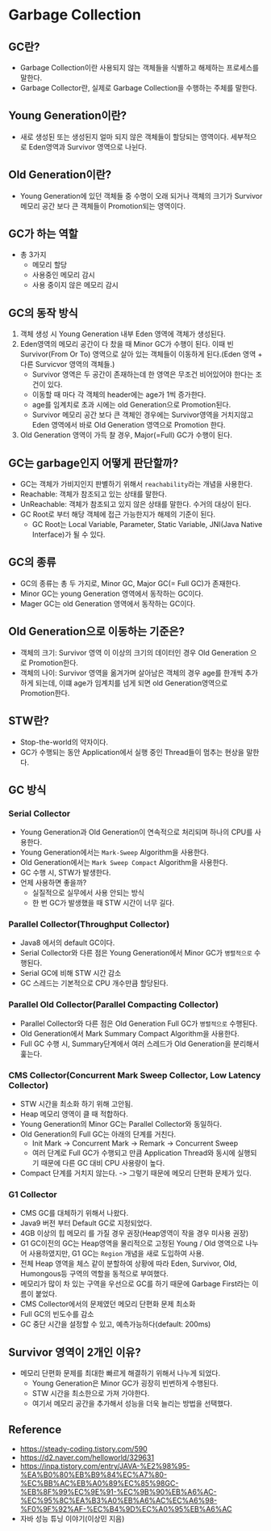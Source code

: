 # Garbage Collection

## GC란?
* Garbage Collection이란 사용되지 않는 객체들을 식별하고 해제하는 프로세스를 말한다.
* Garbage Collector란, 실제로 Garbage Collection을 수행하는 주체를 말한다.

## Young Generation이란?
* 새로 생성된 또는 생성된지 얼마 되지 않은 객체들이 할당되는 영역이다. 세부적으로 Eden영역과 Survivor 영역으로 나뉜다.

## Old Generation이란?
* Young Generation에 있던 객체들 중 수명이 오래 되거나 객체의 크기가 Survivor 메모리 공간 보다 큰 객체들이 Promotion되는 영역이다.


## GC가 하는 역할
* 총 3가지
  * 메모리 할당
  * 사용중인 메모리 감시
  * 사용 중이지 않은 메모리 감시

## GC의 동작 방식
1. 객체 생성 시 Young Generation 내부 Eden 영역에 객체가 생성된다. 
2. Eden영역의 메모리 공간이 다 찼을 때 Minor GC가 수행이 된다. 이때 빈 Survivor(From Or To) 영역으로 살아 있는 객체들이 이동하게 된다.(Eden 영역 + 다른 Survicvor 영역의 객체들.)
    * Survivor 영역은 두 공간이 존재하는데 한 영역은 무조건 비어있어야 한다는 조건이 있다. 
    * 이동할 때 마다 각 객체의 header에는 age가 1씩 증가한다. 
    * age를 임계치로 초과 시에는 old Generation으로 Promotion된다.
    * Survivor 메모리 공간 보다 큰 객체인 경우에는 Survivor영역을 거치지않고 Eden 영역에서  바로 Old Generation 영역으로 Promotion 한다.
3. Old Generation 영역이 가득 찰 경우, Major(=Full) GC가 수행이 된다.


## GC는 garbage인지 어떻게 판단할까?
* GC는 객체가 가비지인지 판별하기 위해서 `reachability`라는 개념을 사용한다.
* Reachable: 객체가 참조되고 있는 상태를 말한다.
* UnReachable: 객체가 참조되고 있지 않은 상태를 말한다. 수거의 대상이 된다.
* GC Root로 부터 해당 객체에 접근 가능한지가 해제의 기준이 된다.
  * GC Root는 Local Variable, Parameter, Static Variable, JNI(Java Native Interface)가 될 수 있다.

## GC의 종류
* GC의 종류는 총 두 가지로, Minor GC, Major GC(= Full GC)가 존재한다.
* Minor GC는 young Generation 영역에서 동작하는 GC이다.
* Mager GC는 old Generation 영역에서 동작하는 GC이다.

## Old Generation으로 이동하는 기준은?
* 객체의 크기: Survivor 영역 이 이상의 크기의 데이터인 경우 Old Generation 으로 Promotion한다.
* 객체의 나이: Survivor 영역을 옮겨가며 살아남은 객체의 경우 age를 한개씩 추가하게 되는데, 이떄 age가 임계치를 넘게 되면 old Generation영역으로 Promotion한다.

## STW란?
* Stop-the-world의 약자이다.
* GC가 수행되는 동안 Application에서 실행 중인 Thread들이 멈추는 현상을 말한다.

## GC 방식

### Serial Collector
* Young Generation과 Old Generation이 연속적으로 처리되며 하나의 CPU를 사용한다.
* Young Generation에서는 `Mark-Sweep` Algorithm을 사용한다.
* Old Generation에서는 `Mark Sweep Compact` Algorithm을 사용한다.
* GC 수행 시, STW가 발생한다.
* 언제 사용하면 좋을까?
  * 실질적으로 실무에서 사용 안되는 방식
  * 한 번 GC가 발생했을 때 STW 시간이 너무 길다.

### Parallel Collector(Throughput Collector)
* Java8 에서의 default GC이다.
* Serial Collector와 다른 점은 Young Generation에서 Minor GC가 `병렬적으로` 수행된다.
* Serial GC에 비해 STW 시간 감소
* GC 스레드는 기본적으로 CPU 개수만큼 할당된다.

### Parallel Old Collector(Parallel Compacting Collector)
* Parallel Collector와 다른 점은 Old Generation Full GC가 `병렬적으로` 수행된다.
* Old Generation에서 Mark Summary Compact Algorithm을 사용한다.
* Full GC 수행 시, Summary단계에서 여러 스레드가 Old Generation을 분리해서 훑는다.

### CMS Collector(Concurrent Mark Sweep Collector, Low Latency Collector)
* STW 시간을 최소화 하기 위해 고안됨.
* Heap 메모리 영역이 클 때 적합하다.
* Young Generation의 Minor GC는 Parallel Collector와 동일하다.
* Old Generation의 Full GC는 아래의 단계를 거친다. 
  * Init Mark -> Concurrent Mark -> Remark -> Concurrent Sweep
  * 여러 단계로 Full GC가 수행되고 만큼 Application Thread와 동시에 실행되기 때문에 다른 GC 대비 CPU 사용량이 높다.
* Compact 단계를 거치지 않는다. -> 그렇기 때문에 메모리 단편화 문제가 있다.


### G1 Collector
* CMS GC를 대체하기 위해서 나왔다.
* Java9 버전 부터 Default GC로 지정되었다.
* 4GB 이상의 힙 메모리 를 가질 경우 권장(Heap영역이 작을 경우 미사용 권장)
* G1 GC이전의 GC는 Heap영역을 물리적으로 고정된 Young / Old 영역으로 나누어 사용하였지만, G1 GC는 `Region` 개념을 새로 도입하여 사용.
* 전체 Heap 영역을 체스 같이 분할하여 상황에 따라 Eden, Survivor, Old, Humongous등 구역의 역할을 동적으로 부여했다.
* 메모리가 많이 차 있는 구역을 우선으로 GC를 하기 때문에 Garbage First라는 이름이 붙었다.
* CMS Collector에서의 문제였던 메모리 단편화 문제 최소화
* Full GC의 빈도수를 감소
* GC 중단 시간을 설정할 수 있고, 예측가능하다(default: 200ms)

## Survivor 영역이 2개인 이유?
* 메모리 단편화 문제를 최대한 빠르게 해결하기 위해서 나누게 되었다.
  * Young Generation은 Minor GC가 굉장히 빈번하게 수행된다.
  * STW 시간을 최소한으로 가져 가야한다.
  * 여기서 메모리 공간을 추가해서 성능을 더욱 늘리는 방법을 선택했다.


## Reference
* https://steady-coding.tistory.com/590
* https://d2.naver.com/helloworld/329631
* https://inpa.tistory.com/entry/JAVA-%E2%98%95-%EA%B0%80%EB%B9%84%EC%A7%80-%EC%BB%AC%EB%A0%89%EC%85%98GC-%EB%8F%99%EC%9E%91-%EC%9B%90%EB%A6%AC-%EC%95%8C%EA%B3%A0%EB%A6%AC%EC%A6%98-%F0%9F%92%AF-%EC%B4%9D%EC%A0%95%EB%A6%AC
* 자바 성능 튜닝 이야기(이상민 지음)